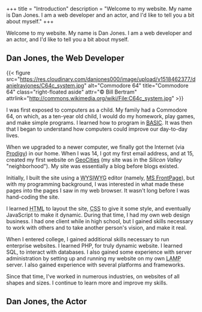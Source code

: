 +++
title = "Introduction"
description = "Welcome to my website. My name is Dan Jones. I am a web developer and an actor, and I'd like to tell you a bit about myself."
+++

Welcome to my website. My name is Dan Jones. I am a web developer and an actor, and I'd like to tell you a bit about myself.

<section id="webdeveloper">

## Dan Jones, the Web Developer

{{< figure src="https://res.cloudinary.com/danjones000/image/upload/v1518462377/danielrayjones/C64c_system.jpg" alt="Commodore 64" title="Commodore 64" class="right-floated aside" attr="&copy; Bill Bertram" attrlink="http://commons.wikimedia.org/wiki/File:C64c_system.jpg" >}}

I was first exposed to computers as a child. My family had a Commodore 64, on which, as a ten-year old child, I 
would do my homework, play games, and make simple programs. I learned how to program in
[<abbr title="Beginner's All-purpose Symbolic Instruction Code">BASIC</abbr>](https://en.wikipedia.org/wiki/BASIC).
It was then that I began to understand how computers could improve our day-to-day lives.

When we upgraded to a newer computer, we finally got the Internet (via [Prodigy](https://en.wikipedia.org/wiki/Prodigy_%28online_service%29)) in our home. When I was 14, I got my first email address, and at 15, created my first website on [GeoCities](https://en.wikipedia.org/wiki/GeoCities) (my site was in the *Silicon Valley* "neighborhood"). My site was essentially a blog before blogs existed.

Initially, I built the site using a <abbr title="What You See Is What You Get">WYSIWYG</abbr> editor (namely, [MS FrontPage](https://en.wikipedia.org/wiki/Microsoft_FrontPage)), but with my programming background, I was interested in what made these pages into the pages I saw in my web browser. It wasn't long before I was hand-coding the site.

I learned <abbr title=" Hypertext Markup Language">HTML</abbr> to layout the site, <abbr title="Cascading Stylesheets">CSS</abbr> to give it some style, and eventually JavaScript to make it dynamic. During that time, I had my own web design business. I had one client while in high school, but I gained skills necessary to work with others and to take another person's vision, and make it real.

When I entered college, I gained additional skills necessary to run enterprise websites. I learned PHP, for truly dynamic website. I learned SQL, to interact with databases. I also gained some experience with server administration by setting up and running my website on my own <abbr title="Linux, Apache, MySQL, PHP">LAMP</abbr> server. I also gained experience with several platforms and frameworks.

Since that time, I've worked in numerous industries, on websites of all shapes and sizes. I continue to learn more and improve my skills.

</section>

<section id="actor" class="hidden">

## Dan Jones, the Actor

</section>
